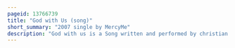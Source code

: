 ```yaml
---
pageid: 13766739
title: "God with Us (song)"
short_summary: "2007 single by MercyMe"
description: "God with us is a Song written and performed by christian Rock Band Mercyme. The Song is lyrically a Worship Song inspired by a Question used by lead Singer bart Millard's Pastor."
---
```

